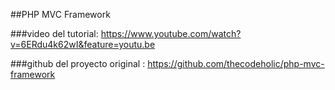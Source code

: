 
##PHP MVC Framework

###video del tutorial:
https://www.youtube.com/watch?v=6ERdu4k62wI&feature=youtu.be

###github del proyecto original :
https://github.com/thecodeholic/php-mvc-framework
